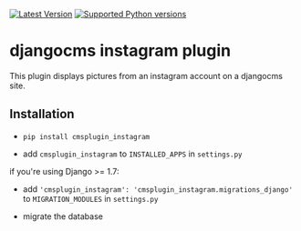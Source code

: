 [![Latest Version](https://pypip.in/version/cmsplugin_instagram/badge.svg)](https://pypi.python.org/pypi/cmsplugin-instagram/)
[![Supported Python versions](https://pypip.in/py_versions/cmsplugin_instagram/badge.svg)](https://pypi.python.org/pypi/cmsplugin-instagram/)
# djangocms instagram plugin

This plugin displays pictures from an instagram account on a djangocms site.

## Installation

* ``pip install cmsplugin_instagram``

* add ``cmsplugin_instagram`` to ``INSTALLED_APPS`` in ``settings.py``

if you're using Django >= 1.7:

* add ``'cmsplugin_instagram': 'cmsplugin_instagram.migrations_django'`` to ``MIGRATION_MODULES`` in ``settings.py``

* migrate the database
